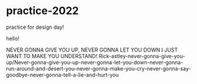 # practice-2022
practice for design day! 

hello!







NEVER GONNA GIVE YOU UP, NEVER GONNA LET YOU DOWN
I JUST WANT TO MAKE YOU UNDERSTAND!
Rick-astley-never-gonna-give-you-up/Never-gonna-give-you-up-never-gonna-let-you-down-never-gonna-run-around-and-desert-you-never-gonna-make-you-cry-never-gonna-say-goodbye-never-gonna-tell-a-lie-and-hurt-you